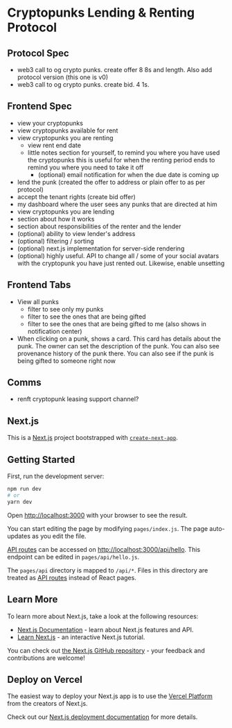 # Cryptopunks Lending & Renting Protocol

## Protocol Spec

- web3 call to og crypto punks. create offer 8 8s and length. Also add protocol version (this one is v0)
- web3 call to og crypto punks. create bid. 4 1s.

## Frontend Spec

- view your cryptopunks
- view cryptopunks available for rent
- view cryptopunks you are renting
  - view rent end date
  - little notes section for yourself, to remind you where you have used the cryptopunks
    this is useful for when the renting period ends to remind you where you need to take it off
    - (optional) email notification for when the due date is coming up
- lend the punk (created the offer to address or plain offer to as per protocol)
- accept the tenant rights (create bid offer)
- my dashboard where the user sees any punks that are directed at him
- view cryptopunks you are lending
- section about how it works
- section about responsibilities of the renter and the lender
- (optional) ability to view lender's address
- (optional) filtering / sorting
- (optional) next.js implementation for server-side rendering
- (optional) highly useful. API to change all / some of your social avatars with the cryptopunk you have just rented out. Likewise, enable unsetting

## Frontend Tabs

- View all punks
  - filter to see only my punks
  - filter to see the ones that are being gifted
  - filter to see the ones that are being gifted to me (also shows in notification center)
- When clicking on a punk, shows a card. This card has details about the punk. The owner can set
  the description of the punk. You can also see provenance history of the punk there. You can also
  see if the punk is being gifted to someone right now

## Comms

- renft cryptopunk leasing support channel?

## Next.js

This is a [Next.js](https://nextjs.org/) project bootstrapped with [`create-next-app`](https://github.com/vercel/next.js/tree/canary/packages/create-next-app).

## Getting Started

First, run the development server:

```bash
npm run dev
# or
yarn dev
```

Open [http://localhost:3000](http://localhost:3000) with your browser to see the result.

You can start editing the page by modifying `pages/index.js`. The page auto-updates as you edit the file.

[API routes](https://nextjs.org/docs/api-routes/introduction) can be accessed on [http://localhost:3000/api/hello](http://localhost:3000/api/hello). This endpoint can be edited in `pages/api/hello.js`.

The `pages/api` directory is mapped to `/api/*`. Files in this directory are treated as [API routes](https://nextjs.org/docs/api-routes/introduction) instead of React pages.

## Learn More

To learn more about Next.js, take a look at the following resources:

- [Next.js Documentation](https://nextjs.org/docs) - learn about Next.js features and API.
- [Learn Next.js](https://nextjs.org/learn) - an interactive Next.js tutorial.

You can check out [the Next.js GitHub repository](https://github.com/vercel/next.js/) - your feedback and contributions are welcome!

## Deploy on Vercel

The easiest way to deploy your Next.js app is to use the [Vercel Platform](https://vercel.com/new?utm_medium=default-template&filter=next.js&utm_source=create-next-app&utm_campaign=create-next-app-readme) from the creators of Next.js.

Check out our [Next.js deployment documentation](https://nextjs.org/docs/deployment) for more details.
